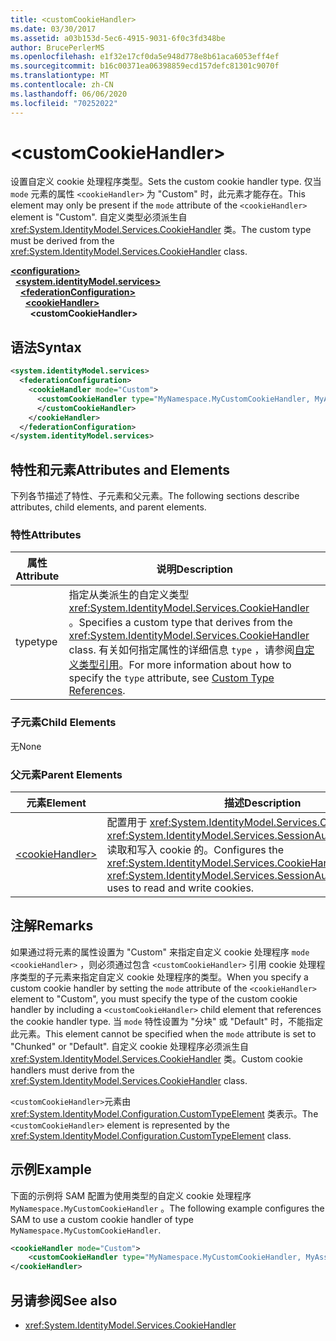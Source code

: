 ```yaml
---
title: <customCookieHandler>
ms.date: 03/30/2017
ms.assetid: a03b153d-5ec6-4915-9031-6f0c3fd348be
author: BrucePerlerMS
ms.openlocfilehash: e1f32e17cf0da5e948d778e8b61aca6053eff4ef
ms.sourcegitcommit: b16c00371ea06398859ecd157defc81301c9070f
ms.translationtype: MT
ms.contentlocale: zh-CN
ms.lasthandoff: 06/06/2020
ms.locfileid: "70252022"
---
```

# \<customCookieHandler>
<span data-ttu-id="7971e-101">设置自定义 cookie 处理程序类型。</span><span class="sxs-lookup"><span data-stu-id="7971e-101">Sets the custom cookie handler type.</span></span> <span data-ttu-id="7971e-102">仅当 `mode` 元素的属性 `<cookieHandler>` 为 "Custom" 时，此元素才能存在。</span><span class="sxs-lookup"><span data-stu-id="7971e-102">This element may only be present if the `mode` attribute of the `<cookieHandler>` element is "Custom".</span></span> <span data-ttu-id="7971e-103">自定义类型必须派生自 <xref:System.IdentityModel.Services.CookieHandler> 类。</span><span class="sxs-lookup"><span data-stu-id="7971e-103">The custom type must be derived from the <xref:System.IdentityModel.Services.CookieHandler> class.</span></span>  
  
[**\<configuration>**](../configuration-element.md)\
&nbsp;&nbsp;[**\<system.identityModel.services>**](system-identitymodel-services.md)\
&nbsp;&nbsp;&nbsp;&nbsp;[**\<federationConfiguration>**](federationconfiguration.md)\
&nbsp;&nbsp;&nbsp;&nbsp;&nbsp;&nbsp;[**\<cookieHandler>**](cookiehandler.md)\
&nbsp;&nbsp;&nbsp;&nbsp;&nbsp;&nbsp;&nbsp;&nbsp;**\<customCookieHandler>**  
  
## <a name="syntax"></a><span data-ttu-id="7971e-104">语法</span><span class="sxs-lookup"><span data-stu-id="7971e-104">Syntax</span></span>  
  
```xml  
<system.identityModel.services>  
  <federationConfiguration>  
    <cookieHandler mode="Custom">  
      <customCookieHandler type="MyNamespace.MyCustomCookieHandler, MyAssembly" >  
      </customCookieHandler>  
    </cookieHandler>  
  </federationConfiguration>  
</system.identityModel.services>  
```  
  
## <a name="attributes-and-elements"></a><span data-ttu-id="7971e-105">特性和元素</span><span class="sxs-lookup"><span data-stu-id="7971e-105">Attributes and Elements</span></span>  
 <span data-ttu-id="7971e-106">下列各节描述了特性、子元素和父元素。</span><span class="sxs-lookup"><span data-stu-id="7971e-106">The following sections describe attributes, child elements, and parent elements.</span></span>  
  
### <a name="attributes"></a><span data-ttu-id="7971e-107">特性</span><span class="sxs-lookup"><span data-stu-id="7971e-107">Attributes</span></span>  
  
|<span data-ttu-id="7971e-108">属性</span><span class="sxs-lookup"><span data-stu-id="7971e-108">Attribute</span></span>|<span data-ttu-id="7971e-109">说明</span><span class="sxs-lookup"><span data-stu-id="7971e-109">Description</span></span>|  
|---------------|-----------------|  
|<span data-ttu-id="7971e-110">type</span><span class="sxs-lookup"><span data-stu-id="7971e-110">type</span></span>|<span data-ttu-id="7971e-111">指定从类派生的自定义类型 <xref:System.IdentityModel.Services.CookieHandler> 。</span><span class="sxs-lookup"><span data-stu-id="7971e-111">Specifies a custom type that derives from the <xref:System.IdentityModel.Services.CookieHandler> class.</span></span> <span data-ttu-id="7971e-112">有关如何指定属性的详细信息 `type` ，请参阅[自定义类型引用](../windows-workflow-foundation/index.md)。</span><span class="sxs-lookup"><span data-stu-id="7971e-112">For more information about how to specify the `type` attribute, see [Custom Type References](../windows-workflow-foundation/index.md).</span></span>|  
  
### <a name="child-elements"></a><span data-ttu-id="7971e-113">子元素</span><span class="sxs-lookup"><span data-stu-id="7971e-113">Child Elements</span></span>  
 <span data-ttu-id="7971e-114">无</span><span class="sxs-lookup"><span data-stu-id="7971e-114">None</span></span>  
  
### <a name="parent-elements"></a><span data-ttu-id="7971e-115">父元素</span><span class="sxs-lookup"><span data-stu-id="7971e-115">Parent Elements</span></span>  
  
|<span data-ttu-id="7971e-116">元素</span><span class="sxs-lookup"><span data-stu-id="7971e-116">Element</span></span>|<span data-ttu-id="7971e-117">描述</span><span class="sxs-lookup"><span data-stu-id="7971e-117">Description</span></span>|  
|-------------|-----------------|  
|[\<cookieHandler>](cookiehandler.md)|<span data-ttu-id="7971e-118">配置用于 <xref:System.IdentityModel.Services.CookieHandler> <xref:System.IdentityModel.Services.SessionAuthenticationModule> 读取和写入 cookie 的。</span><span class="sxs-lookup"><span data-stu-id="7971e-118">Configures the <xref:System.IdentityModel.Services.CookieHandler> that the <xref:System.IdentityModel.Services.SessionAuthenticationModule> uses to read and write cookies.</span></span>|  
  
## <a name="remarks"></a><span data-ttu-id="7971e-119">注解</span><span class="sxs-lookup"><span data-stu-id="7971e-119">Remarks</span></span>  
 <span data-ttu-id="7971e-120">如果通过将元素的属性设置为 "Custom" 来指定自定义 cookie 处理程序 `mode` `<cookieHandler>` ，则必须通过包含 `<customCookieHandler>` 引用 cookie 处理程序类型的子元素来指定自定义 cookie 处理程序的类型。</span><span class="sxs-lookup"><span data-stu-id="7971e-120">When you specify a custom cookie handler by setting the `mode` attribute of the `<cookieHandler>` element to "Custom", you must specify the type of the custom cookie handler by including a `<customCookieHandler>` child element that references the cookie handler type.</span></span> <span data-ttu-id="7971e-121">当 `mode` 特性设置为 "分块" 或 "Default" 时，不能指定此元素。</span><span class="sxs-lookup"><span data-stu-id="7971e-121">This element cannot be specified when the `mode` attribute is set to "Chunked" or "Default".</span></span> <span data-ttu-id="7971e-122">自定义 cookie 处理程序必须派生自 <xref:System.IdentityModel.Services.CookieHandler> 类。</span><span class="sxs-lookup"><span data-stu-id="7971e-122">Custom cookie handlers must derive from the <xref:System.IdentityModel.Services.CookieHandler> class.</span></span>  
  
 <span data-ttu-id="7971e-123">`<customCookieHandler>`元素由 <xref:System.IdentityModel.Configuration.CustomTypeElement> 类表示。</span><span class="sxs-lookup"><span data-stu-id="7971e-123">The `<customCookieHandler>` element is represented by the <xref:System.IdentityModel.Configuration.CustomTypeElement> class.</span></span>  
  
## <a name="example"></a><span data-ttu-id="7971e-124">示例</span><span class="sxs-lookup"><span data-stu-id="7971e-124">Example</span></span>  
 <span data-ttu-id="7971e-125">下面的示例将 SAM 配置为使用类型的自定义 cookie 处理程序 `MyNamespace.MyCustomCookieHandler` 。</span><span class="sxs-lookup"><span data-stu-id="7971e-125">The following example configures the SAM to use a custom cookie handler of type `MyNamespace.MyCustomCookieHandler`.</span></span>  
  
```xml  
<cookieHandler mode="Custom">  
    <customCookieHandler type="MyNamespace.MyCustomCookieHandler, MyAssembly" />  
</cookieHandler>  
```  
  
## <a name="see-also"></a><span data-ttu-id="7971e-126">另请参阅</span><span class="sxs-lookup"><span data-stu-id="7971e-126">See also</span></span>

- <xref:System.IdentityModel.Services.CookieHandler>
